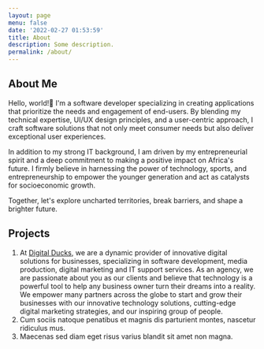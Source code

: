 ```yaml
---
layout: page
menu: false
date: '2022-02-27 01:53:59'
title: About
description: Some description.
permalink: /about/
---
```


## About Me

Hello, world!👋 I'm a software developer specializing in creating applications that prioritize the needs and engagement of end-users. By blending my technical expertise, UI/UX design principles, and a user-centric approach, I craft software solutions that not only meet consumer needs but also deliver exceptional user experiences.

In addition to my strong IT background, I am driven by my entrepreneurial spirit and a deep commitment to making a positive impact on Africa's future. I firmly believe in harnessing the power of technology, sports, and entrepreneurship to empower the younger generation and act as catalysts for socioeconomic growth.

Together, let's explore uncharted territories, break barriers, and shape a brighter future.

## Projects

1. At [Digital Ducks](https://www.digitalducks.co.ke), we are a dynamic provider of innovative digital solutions for businesses, specializing in software development, media production, digital marketing and IT support services. As an agency, we are passionate about you as our clients and believe that technology is a powerful tool to help any business owner turn their dreams into a reality. We empower many partners across the globe to start and grow their businesses with our innovative technology solutions, cutting-edge digital marketing strategies, and our inspiring group of people.
2. Cum sociis natoque penatibus et magnis dis parturient montes, nascetur ridiculus mus.
3. Maecenas sed diam eget risus varius blandit sit amet non magna.
